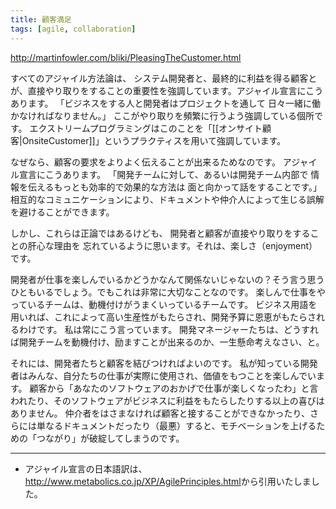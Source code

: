 ```yaml
---
title: 顧客満足
tags: [agile, collaboration]
---
```


http://martinfowler.com/bliki/PleasingTheCustomer.html

すべてのアジャイル方法論は、
システム開発者と、最終的に利益を得る顧客とが、直接やり取りをすることの重要性を強調しています。アジャイル宣言にこうあります。
「ビジネスをする人と開発者はプロジェクトを通して
日々一緒に働かなければなりません。」
ここがやり取りを頻繁に行うよう強調している個所です。
エクストリームプログラミングはこのことを「[[オンサイト顧客|OnsiteCustomer]]」というプラクティスを用いて強調しています。

なぜなら、顧客の要求をよりよく伝えることが出来るためなのです。
アジャイル宣言にこうあります。
「開発チームに対して、あるいは開発チーム内部で
情報を伝えるもっとも効率的で効果的な方法は
面と向かって話をすることです。」
相互的なコミュニケーションにより、ドキュメントや仲介人によって生じる誤解を避けることができます。

しかし、これらは正論ではあるけども、
開発者と顧客が直接やり取りをすることの肝心な理由を
忘れているように思います。それは、楽しさ（enjoyment）です。

開発者が仕事を楽しんでいるかどうかなんて関係ないじゃないの？そう言う思うひともいるでしょう。でもこれは非常に大切なことなのです。
楽しんで仕事をやっているチームは、動機付けがうまくいっているチームです。
ビジネス用語を用いれば、これによって高い生産性がもたらされ、開発予算に恩恵がもたらされるわけです。
私は常にこう言っています。
開発マネージャーたちは、どうすれば開発チームを動機付け、励ますことが出来るのか、一生懸命考えなさい、と。

それには、開発者たちと顧客を結びつければよいのです。
私が知っている開発者はみんな、自分たちの仕事が実際に使用され、価値をもつことを楽しんでいます。
顧客から「あなたのソフトウェアのおかげで仕事が楽しくなったわ」と言われたり、そのソフトウェアがビジネスに利益をもたらしたりする以上の喜びはありません。
仲介者をはさまなければ顧客と接することができなかったり、さらには単なるドキュメントだったり（最悪）すると、モチベーションを上げるための「つながり」が破綻してしまうのです。


----

* アジャイル宣言の日本語訳は、<http://www.metabolics.co.jp/XP/AgilePrinciples.html>から引用いたしました。
